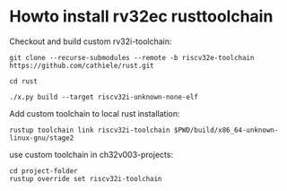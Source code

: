# Howto install rv32ec rusttoolchain


Checkout and build custom rv32i-toolchain:

```
git clone --recurse-submodules --remote -b riscv32e-toolchain https://github.com/cathiele/rust.git

cd rust

./x.py build --target riscv32i-unknown-none-elf

```

Add custom toolchain to local rust installation:

```
rustup toolchain link riscv32i-toolchain $PWD/build/x86_64-unknown-linux-gnu/stage2
```

use custom toolchain in ch32v003-projects:

```
cd project-folder
rustup override set riscv32i-toolchain
```
